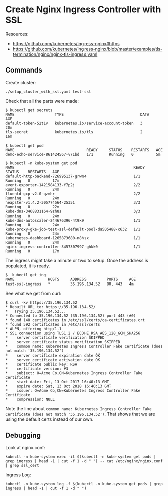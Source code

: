 
# Create Nginx Ingress Controller with SSL

Resources:
 * https://github.com/kubernetes/ingress-nginx#https
 * https://github.com/kubernetes/ingress-nginx/blob/master/examples/tls-termination/nginx/nginx-tls-ingress.yaml

## Commands

Create cluster:
```
./setup_cluster_with_ssl.yaml test-ssl
```

Check that all the parts were made:
```
$ kubectl get secrets
NAME                  TYPE                                  DATA      AGE
default-token-52t1v   kubernetes.io/service-account-token   3         20m
tls-secret            kubernetes.io/tls                     2         16m
```
```
$ kubectl get pod
NAME                                READY     STATUS    RESTARTS   AGE
demo-echo-service-861424567-v71bd   1/1       Running   0          5m
```
```
$ kubectl -n kube-system get pod
NAME                                                     READY     STATUS    RESTARTS   AGE
default-http-backend-726995137-grwm4                     1/1       Running   0          17m
event-exporter-1421584133-f7p2j                          2/2       Running   0          24m
fluentd-gcp-v2.0-qzmhr                                   2/2       Running   0          24m
heapster-v1.4.2-305774564-25351                          3/3       Running   0          22m
kube-dns-3468831164-9zh8s                                3/3       Running   0          24m
kube-dns-autoscaler-244676396-4t9k9                      1/1       Running   0          24m
kube-proxy-gke-job-test-ssl-default-pool-da505488-c632   1/1       Running   0          24m
kubernetes-dashboard-1265873680-n8hsx                    1/1       Running   0          24m
nginx-ingress-controller-3457307997-ghkk0                1/1       Running   0          17m
```

The ingress might take a minute or two to setup. Once the address is populated, it is ready.
```
$  kubectl get ing
NAME               HOSTS     ADDRESS         PORTS     AGE
test-ssl-ingress   *         35.196.134.52   80, 443   4m
```

See what we get from curl:
```
$ curl -kv https://35.196.134.52
* Rebuilt URL to: https://35.196.134.52/
*   Trying 35.196.134.52...
* Connected to 35.196.134.52 (35.196.134.52) port 443 (#0)
* found 148 certificates in /etc/ssl/certs/ca-certificates.crt
* found 592 certificates in /etc/ssl/certs
* ALPN, offering http/1.1
* SSL connection using TLS1.2 / ECDHE_RSA_AES_128_GCM_SHA256
* 	 server certificate verification SKIPPED
* 	 server certificate status verification SKIPPED
* 	 common name: Kubernetes Ingress Controller Fake Certificate (does not match '35.196.134.52')
* 	 server certificate expiration date OK
* 	 server certificate activation date OK
* 	 certificate public key: RSA
* 	 certificate version: #3
* 	 subject: O=Acme Co,CN=Kubernetes Ingress Controller Fake Certificate
* 	 start date: Fri, 13 Oct 2017 16:40:13 GMT
* 	 expire date: Sat, 13 Oct 2018 16:40:13 GMT
* 	 issuer: O=Acme Co,CN=Kubernetes Ingress Controller Fake Certificate
* 	 compression: NULL
```

Note the line about `common name: Kubernetes Ingress Controller Fake Certificate (does not match '35.196.134.52')`.
That shows that we are using the default certs instead of our own.


## Debugging

Look at nginx.conf:
```
kubectl -n kube-system exec -it $(kubectl -n kube-system get pods | grep ingress | head -1 | cut -f 1 -d " ") -- cat /etc/nginx/nginx.conf | grep ssl_cert
```

Ingress Log:
```
kubectl -n kube-system log -f $(kubectl -n kube-system get pods | grep ingress | head -1 | cut -f 1 -d " ")
```
